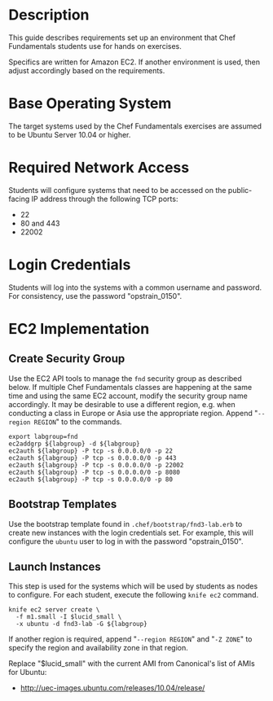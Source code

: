 Description
===========

This guide describes requirements set up an environment that Chef
Fundamentals students use for hands on exercises.

Specifics are written for Amazon EC2. If another environment is
used, then adjust accordingly based on the requirements.

Base Operating System
=====================

The target systems used by the Chef Fundamentals exercises are assumed
to be Ubuntu Server 10.04 or higher.

Required Network Access
=======================

Students will configure systems that need to be accessed on the
public-facing IP address through the following TCP ports:

* 22
* 80 and 443
* 22002

Login Credentials
=================

Students will log into the systems with a common username and
password. For consistency, use the password "opstrain_0150".

EC2 Implementation
==================

## Create Security Group

Use the EC2 API tools to manage the `fnd` security group as described
below. If multiple Chef Fundamentals classes are happening at the same
time and using the same EC2 account, modify the security group name
accordingly. It may be desirable to use a different region, e.g. when
conducting a class in Europe or Asia use the appropriate
region. Append "`--region REGION`" to the commands.

    export labgroup=fnd
    ec2addgrp ${labgroup} -d ${labgroup}
    ec2auth ${labgroup} -P tcp -s 0.0.0.0/0 -p 22
    ec2auth ${labgroup} -P tcp -s 0.0.0.0/0 -p 443
    ec2auth ${labgroup} -P tcp -s 0.0.0.0/0 -p 22002
    ec2auth ${labgroup} -P tcp -s 0.0.0.0/0 -p 8080
    ec2auth ${labgroup} -P tcp -s 0.0.0.0/0 -p 80

## Bootstrap Templates

Use the bootstrap template found in `.chef/bootstrap/fnd3-lab.erb` to
create new instances with the login credentials set. For example, this
will configure the `ubuntu` user to log in with the password "opstrain_0150".

## Launch Instances

This step is used for the systems which will be used by students as
nodes to configure. For each student, execute the following `knife
ec2` command.

    knife ec2 server create \
      -f m1.small -I $lucid_small \
      -x ubuntu -d fnd3-lab -G ${labgroup}

If another region is required, append "`--region REGION`" and "`-Z
ZONE`" to specify the region and availability zone in that region.

Replace "$lucid_small" with the current AMI from Canonical's list of
AMIs for Ubuntu:

* http://uec-images.ubuntu.com/releases/10.04/release/
